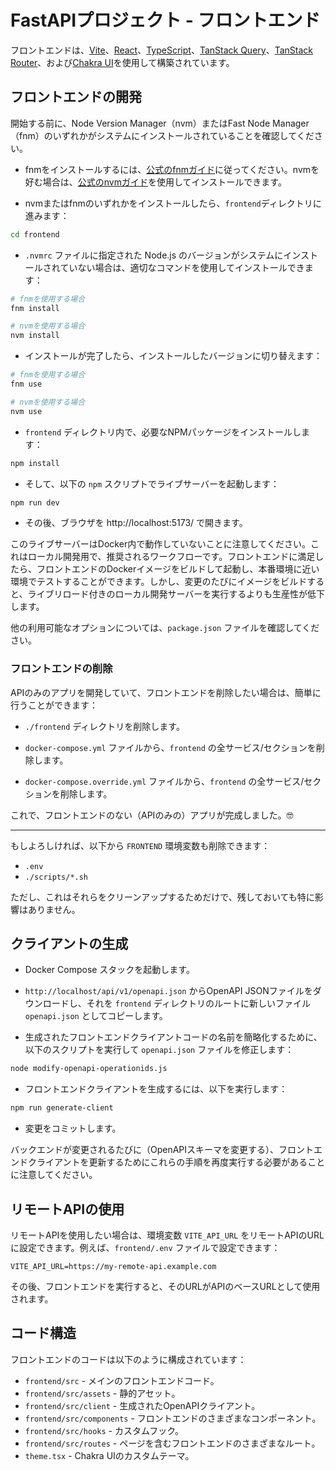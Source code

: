# FastAPIプロジェクト - フロントエンド

フロントエンドは、[Vite](https://vitejs.dev/)、[React](https://reactjs.org/)、[TypeScript](https://www.typescriptlang.org/)、[TanStack Query](https://tanstack.com/query)、[TanStack Router](https://tanstack.com/router)、および[Chakra UI](https://chakra-ui.com/)を使用して構築されています。

## フロントエンドの開発

開始する前に、Node Version Manager（nvm）またはFast Node Manager（fnm）のいずれかがシステムにインストールされていることを確認してください。

* fnmをインストールするには、[公式のfnmガイド](https://github.com/Schniz/fnm#installation)に従ってください。nvmを好む場合は、[公式のnvmガイド](https://github.com/nvm-sh/nvm#installing-and-updating)を使用してインストールできます。

* nvmまたはfnmのいずれかをインストールしたら、`frontend`ディレクトリに進みます：

```bash
cd frontend
```
* `.nvmrc` ファイルに指定された Node.js のバージョンがシステムにインストールされていない場合は、適切なコマンドを使用してインストールできます：

```bash
# fnmを使用する場合
fnm install

# nvmを使用する場合
nvm install
```

* インストールが完了したら、インストールしたバージョンに切り替えます：

```bash
# fnmを使用する場合
fnm use 

# nvmを使用する場合
nvm use
```

* `frontend` ディレクトリ内で、必要なNPMパッケージをインストールします：

```bash
npm install
```

* そして、以下の `npm` スクリプトでライブサーバーを起動します：

```bash
npm run dev
```

* その後、ブラウザを http://localhost:5173/ で開きます。

このライブサーバーはDocker内で動作していないことに注意してください。これはローカル開発用で、推奨されるワークフローです。フロントエンドに満足したら、フロントエンドのDockerイメージをビルドして起動し、本番環境に近い環境でテストすることができます。しかし、変更のたびにイメージをビルドすると、ライブリロード付きのローカル開発サーバーを実行するよりも生産性が低下します。

他の利用可能なオプションについては、`package.json` ファイルを確認してください。

### フロントエンドの削除

APIのみのアプリを開発していて、フロントエンドを削除したい場合は、簡単に行うことができます：

* `./frontend` ディレクトリを削除します。

* `docker-compose.yml` ファイルから、`frontend` の全サービス/セクションを削除します。

* `docker-compose.override.yml` ファイルから、`frontend` の全サービス/セクションを削除します。

これで、フロントエンドのない（APIのみの）アプリが完成しました。🤓

---

もしよろしければ、以下から `FRONTEND` 環境変数も削除できます：

* `.env`
* `./scripts/*.sh`

ただし、これはそれらをクリーンアップするためだけで、残しておいても特に影響はありません。

## クライアントの生成

* Docker Compose スタックを起動します。

* `http://localhost/api/v1/openapi.json` からOpenAPI JSONファイルをダウンロードし、それを `frontend` ディレクトリのルートに新しいファイル `openapi.json` としてコピーします。

* 生成されたフロントエンドクライアントコードの名前を簡略化するために、以下のスクリプトを実行して `openapi.json` ファイルを修正します：

```bash
node modify-openapi-operationids.js
```

* フロントエンドクライアントを生成するには、以下を実行します：

```bash
npm run generate-client
```

* 変更をコミットします。

バックエンドが変更されるたびに（OpenAPIスキーマを変更する）、フロントエンドクライアントを更新するためにこれらの手順を再度実行する必要があることに注意してください。

## リモートAPIの使用

リモートAPIを使用したい場合は、環境変数 `VITE_API_URL` をリモートAPIのURLに設定できます。例えば、`frontend/.env` ファイルで設定できます：

```env
VITE_API_URL=https://my-remote-api.example.com
```

その後、フロントエンドを実行すると、そのURLがAPIのベースURLとして使用されます。

## コード構造

フロントエンドのコードは以下のように構成されています：

* `frontend/src` - メインのフロントエンドコード。
* `frontend/src/assets` - 静的アセット。
* `frontend/src/client` - 生成されたOpenAPIクライアント。
* `frontend/src/components` - フロントエンドのさまざまなコンポーネント。
* `frontend/src/hooks` - カスタムフック。
* `frontend/src/routes` - ページを含むフロントエンドのさまざまなルート。
* `theme.tsx` - Chakra UIのカスタムテーマ。